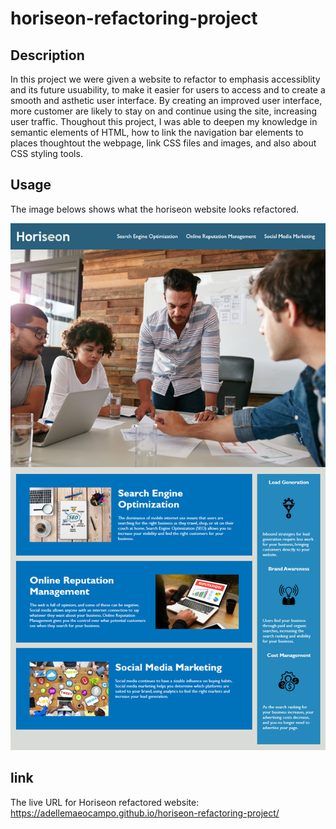# horiseon-refactoring-project

## Description

In this project we were given a website to refactor to emphasis accessiblity and its future usuability, to make it easier for users to access and to create a smooth and asthetic user interface. By creating an improved user interface, more customer are likely to stay on and continue using the site, increasing user traffic. Thoughout this project, I was able to deepen my knowledge in semantic elements of HTML, how to link the navigation bar elements to places thoughtout the webpage, link CSS files and images, and also about CSS styling tools. 

## Usage

The image belows shows what the horiseon website looks refactored.

![horiseon website refactored](images-copy/horiseon-mockup.png)

## link

The live URL for Horiseon refactored website: https://adellemaeocampo.github.io/horiseon-refactoring-project/
